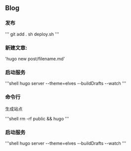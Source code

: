 ## Blog

### 发布
'''
git add .
sh deploy.sh
'''

### 新建文章:
'hugo new post/filename.md'

### 启动服务

'''shell
hugo server --theme=elves --buildDrafts --watch
'''

### 命令行
生成站点

'''shell
rm -rf public && hugo
'''

### 启动服务

'''shell
hugo server --theme=elves --buildDrafts --watch
'''
